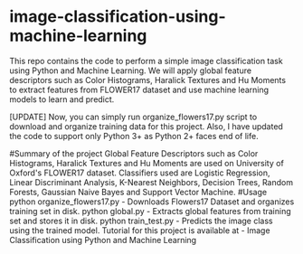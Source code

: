 # image-classification-using-machine-learning
This repo contains the code to perform a simple image classification task using Python and Machine Learning. We will apply global feature descriptors such as Color Histograms, Haralick Textures and Hu Moments to extract features from FLOWER17 dataset and use machine learning models to learn and predict.

[UPDATE] Now, you can simply run organize_flowers17.py script to download and organize training data for this project. Also, I have updated the code to support only Python 3+ as Python 2+ faces end of life.

#Summary of the project
Global Feature Descriptors such as Color Histograms, Haralick Textures and Hu Moments are used on University of Oxford's FLOWER17 dataset.
Classifiers used are Logistic Regression, Linear Discriminant Analysis, K-Nearest Neighbors, Decision Trees, Random Forests, Gaussian Naive Bayes and Support Vector Machine.
#Usage
python organize_flowers17.py - Downloads Flowers17 Dataset and organizes training set in disk.
python global.py - Extracts global features from training set and stores it in disk.
python train_test.py - Predicts the image class using the trained model.
Tutorial for this project is available at - Image Classification using Python and Machine Learning
